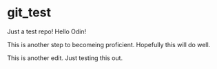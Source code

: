 # git_test
Just a test repo!
Hello Odin!

This is another step to becomeing proficient.  Hopefully this will do well.

This is another edit.  Just testing this out.